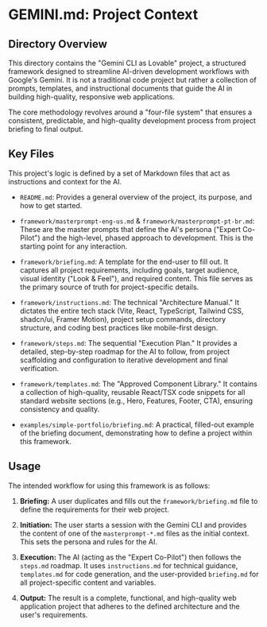 # GEMINI.md: Project Context

## Directory Overview

This directory contains the "Gemini CLI as Lovable" project, a structured framework designed to streamline AI-driven development workflows with Google's Gemini. It is not a traditional code project but rather a collection of prompts, templates, and instructional documents that guide the AI in building high-quality, responsive web applications.

The core methodology revolves around a "four-file system" that ensures a consistent, predictable, and high-quality development process from project briefing to final output.

## Key Files

This project's logic is defined by a set of Markdown files that act as instructions and context for the AI.

*   `README.md`: Provides a general overview of the project, its purpose, and how to get started.

*   `framework/masterprompt-eng-us.md` & `framework/masterprompt-pt-br.md`: These are the master prompts that define the AI's persona ("Expert Co-Pilot") and the high-level, phased approach to development. This is the starting point for any interaction.

*   `framework/briefing.md`: A template for the end-user to fill out. It captures all project requirements, including goals, target audience, visual identity ("Look & Feel"), and required content. This file serves as the primary source of truth for project-specific details.

*   `framework/instructions.md`: The technical "Architecture Manual." It dictates the entire tech stack (Vite, React, TypeScript, Tailwind CSS, shadcn/ui, Framer Motion), project setup commands, directory structure, and coding best practices like mobile-first design.

*   `framework/steps.md`: The sequential "Execution Plan." It provides a detailed, step-by-step roadmap for the AI to follow, from project scaffolding and configuration to iterative development and final verification.

*   `framework/templates.md`: The "Approved Component Library." It contains a collection of high-quality, reusable React/TSX code snippets for all standard website sections (e.g., Hero, Features, Footer, CTA), ensuring consistency and quality.

*   `examples/simple-portfolio/briefing.md`: A practical, filled-out example of the briefing document, demonstrating how to define a project within this framework.

## Usage

The intended workflow for using this framework is as follows:

1.  **Briefing:** A user duplicates and fills out the `framework/briefing.md` file to define the requirements for their web project.

2.  **Initiation:** The user starts a session with the Gemini CLI and provides the content of one of the `masterprompt-*.md` files as the initial context. This sets the persona and rules for the AI.

3.  **Execution:** The AI (acting as the "Expert Co-Pilot") then follows the `steps.md` roadmap. It uses `instructions.md` for technical guidance, `templates.md` for code generation, and the user-provided `briefing.md` for all project-specific content and variables.

4.  **Output:** The result is a complete, functional, and high-quality web application project that adheres to the defined architecture and the user's requirements.
